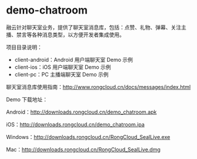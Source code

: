 # demo-chatroom

融云针对聊天室业务，提供了聊天室消息库，包括：点赞、礼物、弹幕、关注主播、禁言等各种消息类型，以方便开发者集成使用。

项目目录说明：

* client-android：Android 用户端聊天室 Demo 示例
* client-ios：iOS 用户端聊天室 Demo 示例
* client-pc：PC 主播端聊天室 Demo 示例

聊天室消息库使用指南：http://www.rongcloud.cn/docs/messages/index.html

Demo 下载地址：

Android：http://downloads.rongcloud.cn/demo_chatroom.apk

iOS：http://downloads.rongcloud.cn/demo_chatroom.ipa

Windows：http://downloads.rongcloud.cn/RongCloud_SealLive.exe

Mac：http://downloads.rongcloud.cn/RongCloud_SealLive.dmg